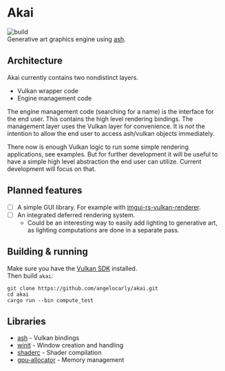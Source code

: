 # Akai
![build](https://github.com/angelocarly/akai/actions/workflows/rust.yml/badge.svg)  
Generative art graphics engine using [ash](https://github.com/ash-rs/ash).

## Architecture

Akai currently contains two nondistinct layers.
- Vulkan wrapper code
- Engine management code

The engine management code (searching for a name) is the interface for the end user. This contains the high level
rendering bindings. The management layer uses the Vulkan layer for convenience. It is *not* the intention to allow the
end user to access ash/vulkan objects immediately.

There now is enough Vulkan logic to run some simple rendering applications, see examples. But for further development
it will be useful to have a simple high level abstraction the end user can utilize. Current development will focus on
that.

## Planned features

- [ ] A simple GUI library. For example with [imgui-rs-vulkan-renderer](https://github.com/adrien-ben/imgui-rs-vulkan-renderer).
- [ ] An integrated deferred rendering system.
  - Could be an interesting way to easily add lighting to generative art, as lighting computations are done in a separate pass.

## Building & running

Make sure you have the [Vulkan SDK](https://vulkan.lunarg.com) installed.  
Then build `akai`:
```
git clone https://github.com/angelocarly/akai.git
cd akai
cargo run --bin compute_test
```

## Libraries
- [ash](https://github.com/ash-rs/ash) - Vulkan bindings
- [winit](https://github.com/rust-windowing/winit) - Window creation and handling
- [shaderc](https://github.com/google/shaderc-rs) - Shader compilation
- [gpu-allocator](https://github.com/Traverse-Research/gpu-allocator?tab=readme-ov-file) - Memory management
